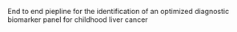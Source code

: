 End to end piepline for the identification of an optimized diagnostic biomarker panel for childhood liver cancer

